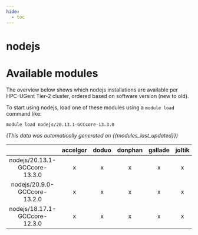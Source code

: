 ```yaml
---
hide:
  - toc
---
```


nodejs
======

# Available modules


The overview below shows which nodejs installations are available per HPC-UGent Tier-2 cluster, ordered based on software version (new to old).

To start using nodejs, load one of these modules using a `module load` command like:

```shell
module load nodejs/20.13.1-GCCcore-13.3.0
```

*(This data was automatically generated on {{modules_last_updated}})*  

| |accelgor|doduo|donphan|gallade|joltik|litleo|shinx|
| :---: | :---: | :---: | :---: | :---: | :---: | :---: | :---: |
|nodejs/20.13.1-GCCcore-13.3.0|x|x|x|x|x|x|x|
|nodejs/20.9.0-GCCcore-13.2.0|x|x|x|x|x|x|x|
|nodejs/18.17.1-GCCcore-12.3.0|x|x|x|x|x|x|x|
